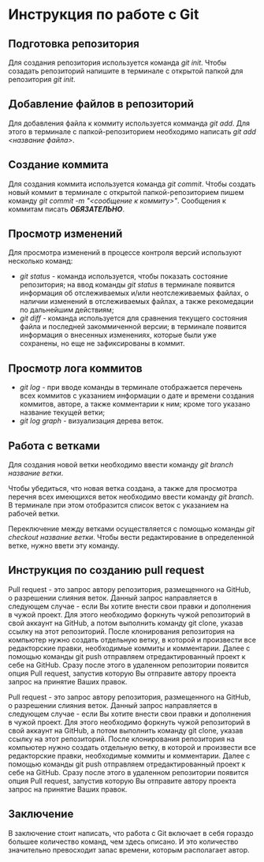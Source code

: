 # Инструкция по работе с Git

## Подготовка репозитория
Для создания репозитория используется команда *git init*. Чтобы созадать репозиторий напишите в терминале с открытой папкой для репозитория *git init*.

## Добавление файлов в репозиторий

Для добавления файла к коммиту используется комманда *git add*. Для этого в терминале с папкой-репозиторием необходимо написать *git add <название файла>*.

## Создание коммита
Для создания коммита используется команда *git commit*. Чтобы создать новый коммит в терминале с открытой папкой-репозиторием пишем команду *git commit -m "<сообщение к коммиту>"*. Сообщения к коммитам писать ***ОБЯЗАТЕЛЬНО***.

## Просмотр изменений 

Для просмотра изменений в процессе контроля версий используют несколько команд:

* *git status* - команда используется, чтобы показать состояние репозитория; на ввод команды *git status* в терминале появится информация об отслеживаемых и/или неотслеживаемых файлах, о наличии изменений в отслеживаемых файлах, а также рекомедации по дальнейшим действиям;
* *git diff* - команда используется для сравнения текущего состояния файла и последней закоммиченной версии; в терминале появится информация о внесенных изменениях, которые были уже сохранены, но еще не зафиксированы в коммит.

## Просмотр лога коммитов

* *git log* - при вводе команды в терминале отображается перечень всех коммитов с указанием информации о дате и времени создания коммитов, авторе, а также комментарии к ним; кроме того указано название текущей ветки;
* *git log graph* - визуализация дерева веток.

## Работа с ветками

Для создания новой ветки необходимо ввести команду *git branch название ветки*. 

Чтобы убедиться, что новая ветка создана, а также для просмотра перечня всех имеющихся веток необходимо ввести команду *git branch*. В терминале при этом отобразится список веток с указанием на рабочей ветки.

Переключение между ветками осуществляется с помощью команды *git checkout название ветки*. Чтобы вести редактирование в определенной ветке, нужно ввети эту команду. 

## Инструкция по созданию pull request

Pull request - это запрос автору репозитория, размещенного на GitHub, о разрешении слияния веток. Данный запрос направляется в следующем случае - если Вы хотите внести свои правки и дополнения в чужой проект.
Для этого необходимо форкнуть чужой репозиторий в свой аккаунт на GitHub, а потом выполнить команду git clone, указав ссылку на этот репозиторий. 
После клонирования репозитория на компьютер нужно создать отдельную ветку, в которой и произвести все редакторские правки, необходимые коммиты и комментарии.
Далее с помощью команды git push отправляем отредактированный проект к себе на GitHub.
Сразу после этого в удаленном репозитории появится опция Pull request, запустив которую Вы отправите автору проекта запрос на принятие Ваших правок.

Pull request - это запрос автору репозитория, размещенного на GitHub, о разрешении слияния веток. Данный запрос направляется в следующем случае - если Вы хотите внести свои правки и дополнения в чужой проект.
Для этого необходимо форкнуть чужой репозиторий в свой аккаунт на GitHub, а потом выполнить команду git clone, указав ссылку на этот репозиторий. 
После клонирования репозитория на компьютер нужно создать отдельную ветку, в которой и произвести все редакторские правки, необходимые коммиты и комментарии.
Далее с помощью команды git push отправляем отредактированный проект к себе на GitHub.
Сразу после этого в удаленном репозитории появится опция Pull request, запустив которую Вы отправите автору проекта запрос на принятие Ваших правок.

## Заключение

В заключение стоит написать, что работа с Git включает в себя гораздо большее количество команд, чем здесь описано. И это количество значительно превосходит запас времени, которым располагает автор. 